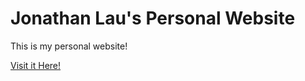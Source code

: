 # Jonathan Lau's Personal Website
This is my personal website!

[Visit it Here!](https://jjonathanlauu.github.io)

